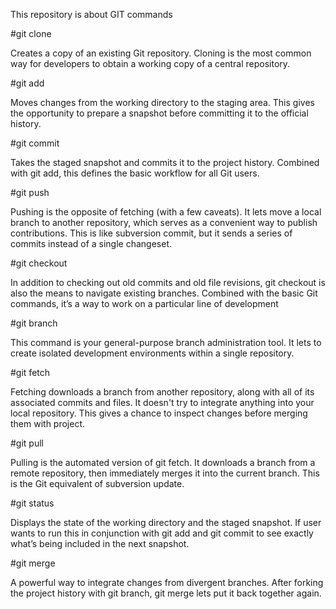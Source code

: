 This repository is about GIT commands

#git clone 

Creates a copy of an existing Git repository. 
Cloning is the most common way for developers to obtain a working copy of a central repository.

#git add 

Moves changes from the working directory to the staging area. 
This gives the opportunity to prepare a snapshot before committing it to the official history.

#git commit

Takes the staged snapshot and commits it to the project history.
Combined with git add, this defines the basic workflow for all Git users.

#git push

Pushing is the opposite of fetching (with a few caveats). 
It lets move a local branch to another repository, which serves as a convenient way to publish contributions. 
This is like subversion commit, but it sends a series of commits instead of a single changeset.

#git checkout 

In addition to checking out old commits and old file revisions, git checkout is also the means to navigate existing branches. 
Combined with the basic Git commands, it’s a way to work on a particular line of development

#git branch

This command is your general-purpose branch administration tool. 
It lets to create isolated development environments within a single repository.

#git fetch

Fetching downloads a branch from another repository, along with all of its associated commits and files.
It doesn't try to integrate anything into your local repository. 
This gives a chance to inspect changes before merging them with project.

#git pull

Pulling is the automated version of git fetch. 
It downloads a branch from a remote repository, then immediately merges it into the current branch. 
This is the Git equivalent of subversion update.

#git status

Displays the state of the working directory and the staged snapshot.
If user wants to run this in conjunction with git add and git commit to see exactly what’s being included in the next snapshot.

#git merge 

A powerful way to integrate changes from divergent branches.
After forking the project history with git branch, git merge lets put it back together again.

